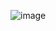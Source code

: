 ![image](https://github.com/rigonen/qamModDemod/assets/161667822/036a0bce-305c-4df8-87a8-d4b44468d33d)
